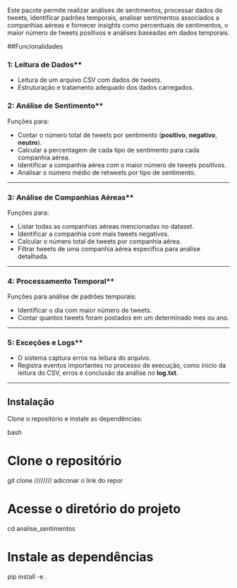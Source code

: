   

Este pacote permite realizar análises de sentimentos, processar dados de tweets, identificar padrões temporais, analisar sentimentos associados a companhias aéreas e fornecer insights como percentuais
de sentimentos, o maior número de tweets positivos e análises baseadas em dados temporais.

##Funcionalidades  

### 1: Leitura de Dados**  
- Leitura de um arquivo CSV com dados de tweets.  
- Estruturação e tratamento adequado dos dados carregados.  

### 2: Análise de Sentimento**  
Funções para:  
- Contar o número total de tweets por sentimento (**positivo**, **negativo**, **neutro**).  
- Calcular a percentagem de cada tipo de sentimento para cada companhia aérea.  
- Identificar a companhia aérea com o maior número de tweets positivos.  
- Analisar o número médio de retweets por tipo de sentimento.

---

### 3: Análise de Companhias Aéreas**  
Funções para:  
- Listar todas as companhias aéreas mencionadas no dataset.  
- Identificar a companhia com mais tweets negativos.  
- Calcular o número total de tweets por companhia aérea.  
- Filtrar tweets de uma companhia aérea específica para análise detalhada.

---

### 4: Processamento Temporal**  
Funções para análise de padrões temporais:  
- Identificar o dia com maior número de tweets.  
- Contar quantos tweets foram postados em um determinado mes ou ano.

---

### 5:  Exceções e Logs**  
- O sistema captura erros na leitura do arquivo.  
- Registra eventos importantes no processo de execução, como início da leitura do CSV, erros e conclusão da análise no **log.txt**.

---

## Instalação  

Clone o repositório e instale as dependências:

bash
# Clone o repositório
git clone //////// adiconar o link do repor

# Acesse o diretório do projeto
cd analise_sentimentos

# Instale as dependências
pip install -e .

